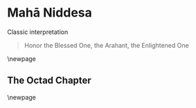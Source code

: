 # Mahā Niddesa

Classic interpretation

> Honor the Blessed One, the Arahant, the Enlightened One

\newpage

## The Octad Chapter

\newpage

